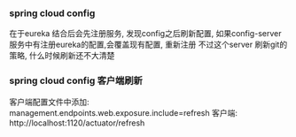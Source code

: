 ### spring cloud config
在于eureka 结合后会先注册服务, 发现config之后刷新配置, 如果config-server服务中有注册eureka的配置,会覆盖现有配置, 重新注册
不过这个server 刷新git的策略, 什么时候刷新还不大清楚

### spring cloud config 客户端刷新
客户端配置文件中添加:
management.endpoints.web.exposure.include=refresh
客户端: http://localhost:1120/actuator/refresh
